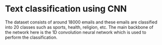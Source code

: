 # Text classification using CNN
The dataset consists of around 18000 emails and these emails are classified into 20 classes such as sports, health, religion, etc.  The main backbone of the network here is the 1D convolution neural network which is used to perform the classification.
